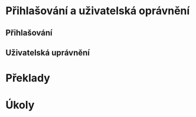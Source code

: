 # Přihlašování a uživatelská oprávnění

## Přihlašování

## Uživatelská uprávnění

# Překlady

# Úkoly
